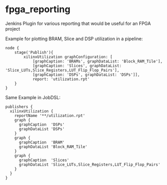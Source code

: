 # fpga_reporting
Jenkins Plugin for various reporting that would be useful for an FPGA project

Example for plotting BRAM, Slice and DSP utilization in a pipeline:
```
node {
    stage('Publish'){
        xilinxUtilization graphConfiguration: [
            [graphCaption: 'BRAMs', graphDataList: 'Block_RAM_Tile'], 
            [graphCaption: 'Slices', graphDataList: 'Slice_LUTs,Slice_Registers,LUT_Flip_Flop_Pairs'],
            [graphCaption: 'DSPs', graphDataList: 'DSPs']], 
            report: 'utilization.rpt'
    }
}
```

Same Example in JobDSL:
```
publishers {
  xilinxUtilization {
    reportName '**/utilization.rpt'
    graph {
      graphCaption  'DSPs'
      graphDataList 'DSPs'
    }
    graph {
      graphCaption  'BRAM'
      graphDataList 'Block_RAM_Tile'
    }
    graph {
      graphCaption  'Slices'
      graphDataList 'Slice_LUTs,Slice_Registers,LUT_Flip_Flop_Pairs'
    }
  }
}
```
